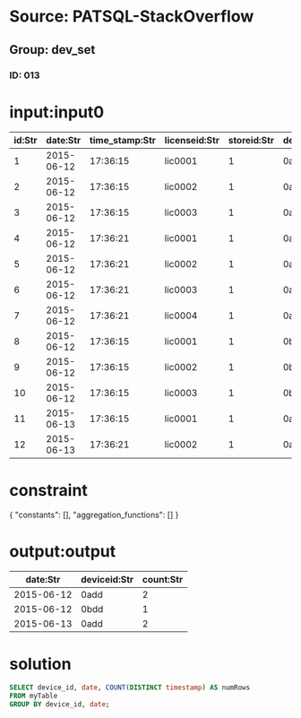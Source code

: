 # Source: PATSQL-StackOverflow
## Group: dev_set
### ID: 013

# input:input0

| id:Str | date:Str | time_stamp:Str | licenseid:Str | storeid:Str | deviceid:Str | value:Str |
|---|---|---|---|---|---|---|
| 1 | 2015-06-12 | 17:36:15 | lic0001 | 1 | 0add | 52 |
| 2 | 2015-06-12 | 17:36:15 | lic0002 | 1 | 0add | 54 |
| 3 | 2015-06-12 | 17:36:15 | lic0003 | 1 | 0add | 53 |
| 4 | 2015-06-12 | 17:36:21 | lic0001 | 1 | 0add | 54 |
| 5 | 2015-06-12 | 17:36:21 | lic0002 | 1 | 0add | 59 |
| 6 | 2015-06-12 | 17:36:21 | lic0003 | 1 | 0add | 62 |
| 7 | 2015-06-12 | 17:36:21 | lic0004 | 1 | 0add | 55 |
| 8 | 2015-06-12 | 17:36:15 | lic0001 | 1 | 0bdd | 53 |
| 9 | 2015-06-12 | 17:36:15 | lic0002 | 1 | 0bdd | 52 |
| 10 | 2015-06-12 | 17:36:15 | lic0003 | 1 | 0bdd | 52 |
| 11 | 2015-06-13 | 17:36:15 | lic0001 | 1 | 0add | 52 |
| 12 | 2015-06-13 | 17:36:21 | lic0002 | 1 | 0add | 55 |

# constraint

{
  "constants": [],
  "aggregation_functions": []
}

# output:output

| date:Str | deviceid:Str | count:Str |
|---|---|---|
| 2015-06-12 | 0add | 2 |
| 2015-06-12 | 0bdd | 1 |
| 2015-06-13 | 0add | 2 |

# solution

```sql
SELECT device_id, date, COUNT(DISTINCT timestamp) AS numRows
FROM myTable
GROUP BY device_id, date;
```
